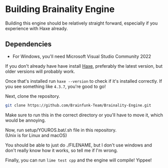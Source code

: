 # Building Brainality Engine

Building this engine should be relatively straight forward, especially if you experience with Haxe already.

## Dependencies

- For Windows, you'll need Microsoft Visual Studio Community 2022

If you don't already have have install [Haxe](https://haxe.org/), preferably the latest version, but older versions will probably work.

Once that's installed run `haxe --version` to check if it's installed correctly. If you see something like `4.3.7`, you're good to go!

Next, clone the repository.

``` bash
git clone https://github.com/Brainfunk-Team/Brainality-Engine.git
```

Make sure to run this in the correct directory or you'll have to move it, which would be annoying.

Now, run setup/YOUROS.bat/.sh file in this repository.
<br>(Unix is for Linux and macOS)

You should be able to just do ./FILENAME, but I don't use windows and don't really know how it works, so tell me if I'm wrong.

Finally, you can run `lime test cpp` and the engine will compile! Yippee!